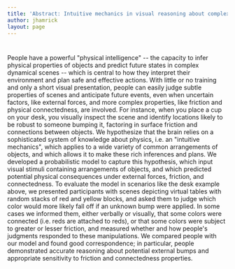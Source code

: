 ```yaml
---
title: 'Abstract: Intuitive mechanics in visual reasoning about complex scenes with unknown forces'
author: jhamrick
layout: page
---
```

# 

People have a powerful "physical intelligence" -- the capacity to infer physical properties of objects and predict future states in complex dynamical scenes -- which is central to how they interpret their environment and plan safe and effective actions. With little or no training and only a short visual presentation, people can easily judge subtle properties of scenes and anticipate future events, even when uncertain factors, like external forces, and more complex properties, like friction and physical connectedness, are involved. For instance, when you place a cup on your desk, you visually inspect the scene and identify locations likely to be robust to someone bumping it, factoring in surface friction and connections between objects. We hypothesize that the brain relies on a sophisticated system of knowledge about physics, i.e. an "intuitive mechanics", which applies to a wide variety of common arrangements of objects, and which allows it to make these rich inferences and plans. We developed a probabilistic model to capture this hypothesis, which input visual stimuli containing arrangements of objects, and which predicted potential physical consequences under external forces, friction, and connectedness. To evaluate the model in scenarios like the desk example above, we presented participants with scenes depicting virtual tables with random stacks of red and yellow blocks, and asked them to judge which color would more likely fall off if an unknown bump were applied. In some cases we informed them, either verbally or visually, that some colors were connected (i.e. reds are attached to reds), or that some colors were subject to greater or lesser friction, and measured whether and how people's judgments responded to these manipulations. We compared people with our model and found good correspondence; in particular, people demonstrated accurate reasoning about potential external bumps and appropriate sensitivity to friction and connectedness properties.